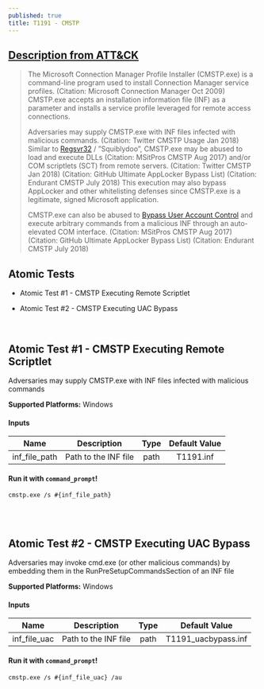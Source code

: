 ```yaml
---
published: true
title: T1191 - CMSTP
---
```

## [Description from ATT&CK](https://attack.mitre.org/wiki/Technique/T1191)
<blockquote>The Microsoft Connection Manager Profile Installer (CMSTP.exe) is a command-line program used to install Connection Manager service profiles. (Citation: Microsoft Connection Manager Oct 2009) CMSTP.exe accepts an installation information file (INF) as a parameter and installs a service profile leveraged for remote access connections.

Adversaries may supply CMSTP.exe with INF files infected with malicious commands. (Citation: Twitter CMSTP Usage Jan 2018) Similar to <a href="https://attack.mitre.org/techniques/T1117">Regsvr32</a> / ”Squiblydoo”, CMSTP.exe may be abused to load and execute DLLs (Citation: MSitPros CMSTP Aug 2017)  and/or COM scriptlets (SCT) from remote servers. (Citation: Twitter CMSTP Jan 2018) (Citation: GitHub Ultimate AppLocker Bypass List) (Citation: Endurant CMSTP July 2018) This execution may also bypass AppLocker and other whitelisting defenses since CMSTP.exe is a legitimate, signed Microsoft application.

CMSTP.exe can also be abused to <a href="https://attack.mitre.org/techniques/T1088">Bypass User Account Control</a> and execute arbitrary commands from a malicious INF through an auto-elevated COM interface. (Citation: MSitPros CMSTP Aug 2017) (Citation: GitHub Ultimate AppLocker Bypass List) (Citation: Endurant CMSTP July 2018)</blockquote>
  
## Atomic Tests

- Atomic Test #1 - CMSTP Executing Remote Scriptlet

- Atomic Test #2 - CMSTP Executing UAC Bypass

<br/>

## Atomic Test #1 - CMSTP Executing Remote Scriptlet
Adversaries may supply CMSTP.exe with INF files infected with malicious commands

**Supported Platforms:** Windows


#### Inputs

| Name | Description | Type | Default Value | 
|:------:|:-------------:|:------:|:---------------:|
| inf_file_path | Path to the INF file | path | T1191.inf|

#### Run it with `command_prompt`!

```
cmstp.exe /s #{inf_file_path}
```
<br/>
<br/>


## Atomic Test #2 - CMSTP Executing UAC Bypass
Adversaries may invoke cmd.exe (or other malicious commands) by embedding them in the RunPreSetupCommandsSection of an INF file

**Supported Platforms:** Windows


#### Inputs

| Name | Description | Type | Default Value | 
|:------:|:-------------:|:------:|:---------------:|
| inf_file_uac | Path to the INF file | path | T1191_uacbypass.inf|

#### Run it with `command_prompt`!

```
cmstp.exe /s #{inf_file_uac} /au
```
<br/>
